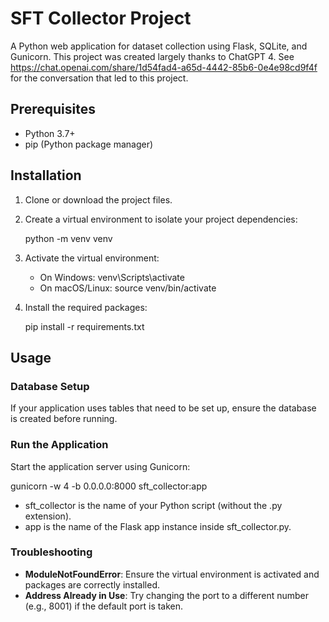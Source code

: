 # SFT Collector Project

A Python web application for dataset collection using Flask, SQLite, and Gunicorn. This project was created largely thanks to ChatGPT 4. See https://chat.openai.com/share/1d54fad4-a65d-4442-85b6-0e4e98cd9f4f for the conversation that led to this project.

## Prerequisites

- Python 3.7+
- pip (Python package manager)

## Installation

1. Clone or download the project files.

2. Create a virtual environment to isolate your project dependencies:

   python -m venv venv

3. Activate the virtual environment:

   - On Windows:
     venv\Scripts\activate
   - On macOS/Linux:
     source venv/bin/activate

4. Install the required packages:

   pip install -r requirements.txt

## Usage

### Database Setup

If your application uses tables that need to be set up, ensure the database is created before running.

### Run the Application

Start the application server using Gunicorn:

   gunicorn -w 4 -b 0.0.0.0:8000 sft_collector:app

- sft_collector is the name of your Python script (without the .py extension).
- app is the name of the Flask app instance inside sft_collector.py.

### Troubleshooting

- **ModuleNotFoundError**: Ensure the virtual environment is activated and packages are correctly installed.
- **Address Already in Use**: Try changing the port to a different number (e.g., 8001) if the default port is taken.
